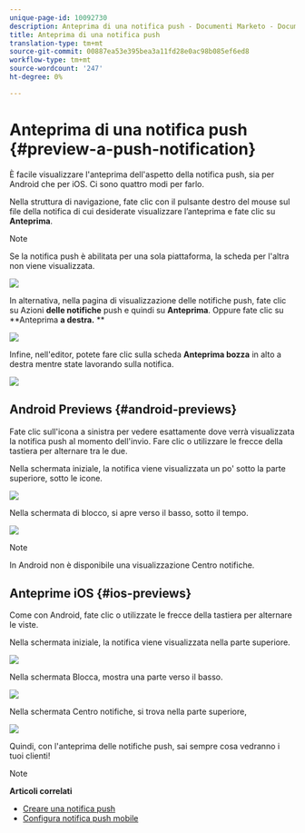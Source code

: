 ```yaml
---
unique-page-id: 10092730
description: Anteprima di una notifica push - Documenti Marketo - Documentazione prodotto
title: Anteprima di una notifica push
translation-type: tm+mt
source-git-commit: 00887ea53e395bea3a11fd28e0ac98b085ef6ed8
workflow-type: tm+mt
source-wordcount: '247'
ht-degree: 0%

---
```



# Anteprima di una notifica push {#preview-a-push-notification}

È facile visualizzare l&#39;anteprima dell&#39;aspetto della notifica push, sia per Android che per iOS. Ci sono quattro modi per farlo.

Nella struttura di navigazione, fate clic con il pulsante destro del mouse sul file della notifica di cui desiderate visualizzare l’anteprima e fate clic su **Anteprima**.

>[!NOTE]
>
>Se la notifica push è abilitata per una sola piattaforma, la scheda per l&#39;altra non viene visualizzata.

![](assets/image2015-9-4-9-3a52-3a27.png)

In alternativa, nella pagina di visualizzazione delle notifiche push, fate clic su Azioni **delle notifiche** push e quindi su **Anteprima**. Oppure fate clic su **Anteprima **a destra.** **

![](assets/image2015-9-4-10-3a53-3a28.png)

Infine, nell&#39;editor, potete fare clic sulla scheda **Anteprima bozza** in alto a destra mentre state lavorando sulla notifica.

![](assets/image2015-9-14-15-3a55-3a26.png)

## Android Previews {#android-previews}

Fate clic sull&#39;icona a sinistra per vedere esattamente dove verrà visualizzata la notifica push al momento dell&#39;invio. Fare clic o utilizzare le frecce della tastiera per alternare tra le due.

Nella schermata iniziale, la notifica viene visualizzata un po&#39; sotto la parte superiore, sotto le icone.

![](assets/image2015-9-17-16-3a57-3a0.png)

Nella schermata di blocco, si apre verso il basso, sotto il tempo.

![](assets/image2015-9-17-16-3a58-3a47.png)

>[!NOTE]
>
>In Android non è disponibile una visualizzazione Centro notifiche.

## Anteprime iOS {#ios-previews}

Come con Android, fate clic o utilizzate le frecce della tastiera per alternare le viste.

Nella schermata iniziale, la notifica viene visualizzata nella parte superiore.

![](assets/image2015-9-17-17-3a0-3a28.png)

Nella schermata Blocca, mostra una parte verso il basso.

![](assets/image2015-9-17-17-3a2-3a1.png)

Nella schermata Centro notifiche, si trova nella parte superiore,

![](assets/image2015-9-17-17-3a3-3a15.png)

Quindi, con l&#39;anteprima delle notifiche push, sai sempre cosa vedranno i tuoi clienti!

>[!NOTE]
>
>**Articoli correlati**
>
>* [Creare una notifica push](create-a-push-notification.md)
>* [Configura notifica push mobile](configure-mobile-push-notification.md)

>



